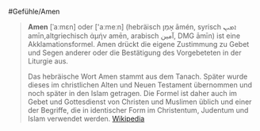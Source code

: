 #Gefühle/Amen
> **Amen** [ˈaːmɛn] oder ['aːmeːn] (hebräisch אָמֵן āmén, syrisch ܐܡܝܢ amīn,altgriechisch ἀμήν amēn, arabisch آمين, DMG āmīn) ist eine Akklamationsformel. Amen drückt die eigene Zustimmung zu Gebet und Segen anderer oder die Bestätigung des Vorgebeteten in der Liturgie aus.
>
> Das hebräische Wort Amen stammt aus dem Tanach. Später wurde dieses im christlichen Alten und Neuen Testament übernommen und noch später in den Islam getragen. Die Formel ist daher auch im Gebet und Gottesdienst von Christen und Muslimen üblich und einer der Begriffe, die in identischer Form im Christentum, Judentum und Islam verwendet werden.
> [Wikipedia](https://de.wikipedia.org/wiki/Amen)